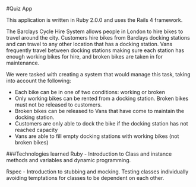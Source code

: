 #Quiz App

This application is written in Ruby 2.0.0 and uses the Rails 4 framework.


The Barclays Cycle Hire System allows people in London to hire bikes to travel around the city. Customers hire bikes from Barclays docking stations and can travel to any other location that has a docking station. Vans frequently travel between docking stations making sure each station has enough working bikes for hire, and broken bikes are taken in for maintenance. 

We were tasked with creating a system that would manage this task, taking into account the following:

- Each bike can be in one of two conditions: working or broken
- Only working bikes can be rented from a docking station. Broken bikes must not be released to customers.
- Broken bikes can be released to Vans that have come to maintain the docking station.
- Customers are only able to dock the bike if the docking station has not reached capacity
- Vans are able to fill empty docking stations with working bikes (not broken bikes)


###Technologies learned
Ruby - Introduction to Class and instance methods and variables and dynamic programming.

Rspec - Introduction to stubbing and mocking. Testing classes individually avoiding temptations for classes to be dependent on each other.

